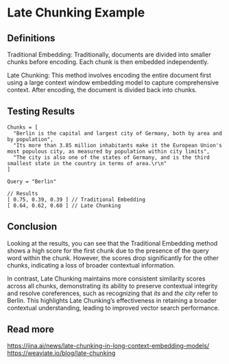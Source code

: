 # Late Chunking Example

## Definitions

Traditional Embedding: Traditionally, documents are divided into smaller chunks before encoding. Each chunk is then embedded independently.

Late Chunking: This method involves encoding the entire document first using a large context window embedding model to capture comprehensive context. After encoding, the document is divided back into chunks.

## Testing Results

```
Chunks = [
  "Berlin is the capital and largest city of Germany, both by area and by population",
  "Its more than 3.85 million inhabitants make it the European Union's most populous city, as measured by population within city limits",
  "The city is also one of the states of Germany, and is the third smallest state in the country in terms of area.\r\n"
]

Query = "Berlin"

// Results
[ 0.75, 0.39, 0.39 ] // Traditional Embedding
[ 0.64, 0.62, 0.60 ] // Late Chunking
```

## Conclusion

Looking at the results, you can see that the Traditional Embedding method shows a high score for the first chunk due to the presence of the query word within the chunk. However, the scores drop significantly for the other chunks, indicating a loss of broader contextual information.

In contrast, Late Chunking maintains more consistent similarity scores across all chunks, demonstrating its ability to preserve contextual integrity and resolve coreferences, such as recognizing that *its* and *the city* refer to Berlin. This highlights Late Chunking’s effectiveness in retaining a broader contextual understanding, leading to improved vector search performance.

## Read more

https://jina.ai/news/late-chunking-in-long-context-embedding-models/
https://weaviate.io/blog/late-chunking